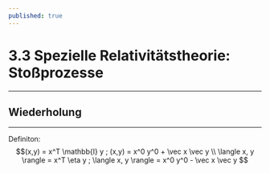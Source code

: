 ```yaml
---
published: true
---
```

# 3.3 Spezielle Relativitätstheorie: Stoßprozesse
---

## Wiederholung

---

Definiton: $$(x,y) = x^T \mathbb{I} y ; (x,y) = x^0 y^0 + \vec x \vec y \\
\langle x, y \rangle = x^T \eta y ; \langle x, y \rangle = x^0 y^0 - \vec x \vec y 
$$
